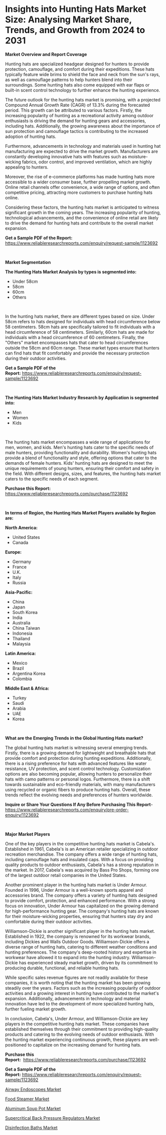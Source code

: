 <p><h1>Insights into Hunting Hats Market Size: Analysing Market Share, Trends, and Growth from 2024 to 2031</h1></p><p><strong>Market Overview and Report Coverage</strong></p>
<p><p>Hunting hats are specialized headgear designed for hunters to provide protection, camouflage, and comfort during their expeditions. These hats typically feature wide brims to shield the face and neck from the sun's rays, as well as camouflage patterns to help hunters blend into their surroundings. Some hunting hats also come equipped with ear flaps or built-in scent control technology to further enhance the hunting experience.</p><p>The future outlook for the hunting hats market is promising, with a projected Compound Annual Growth Rate (CAGR) of 13.3% during the forecasted period. This growth can be attributed to various factors. Firstly, the increasing popularity of hunting as a recreational activity among outdoor enthusiasts is driving the demand for hunting gears and accessories, including hats. Additionally, the growing awareness about the importance of sun protection and camouflage tactics is contributing to the increased adoption of hunting hats.</p><p>Furthermore, advancements in technology and materials used in hunting hat manufacturing are expected to drive the market growth. Manufacturers are constantly developing innovative hats with features such as moisture-wicking fabrics, odor control, and improved ventilation, which are highly appealing to hunters.</p><p>Moreover, the rise of e-commerce platforms has made hunting hats more accessible to a wider consumer base, further propelling market growth. Online retail channels offer convenience, a wide range of options, and often competitive pricing, attracting more customers to purchase hunting hats online.</p><p>Considering these factors, the hunting hats market is anticipated to witness significant growth in the coming years. The increasing popularity of hunting, technological advancements, and the convenience of online retail are likely to drive the demand for hunting hats and contribute to the overall market expansion.</p></p>
<p><strong>Get a Sample PDF of the Report:</strong> <a href="https://www.reliableresearchreports.com/enquiry/request-sample/1123692">https://www.reliableresearchreports.com/enquiry/request-sample/1123692</a></p>
<p>&nbsp;</p>
<p><strong>Market Segmentation</strong></p>
<p><strong>The Hunting Hats Market Analysis by types is segmented into:</strong></p>
<p><ul><li>Under 58cm</li><li>58cm</li><li>60cm</li><li>Others</li></ul></p>
<p>&nbsp;</p>
<p><p>In the hunting hats market, there are different types based on size. Under 58cm refers to hats designed for individuals with head circumference below 58 centimeters. 58cm hats are specifically tailored to fit individuals with a head circumference of 58 centimeters. Similarly, 60cm hats are made for individuals with a head circumference of 60 centimeters. Finally, the "Others" market encompasses hats that cater to head circumferences outside the 58cm and 60cm range. These market types ensure that hunters can find hats that fit comfortably and provide the necessary protection during their outdoor activities.</p></p>
<p><strong>Get a Sample PDF of the Report:</strong>&nbsp;<a href="https://www.reliableresearchreports.com/enquiry/request-sample/1123692">https://www.reliableresearchreports.com/enquiry/request-sample/1123692</a></p>
<p>&nbsp;</p>
<p><strong>The Hunting Hats Market Industry Research by Application is segmented into:</strong></p>
<p><ul><li>Men</li><li>Women</li><li>Kids</li></ul></p>
<p>&nbsp;</p>
<p><p>The hunting hats market encompasses a wide range of applications for men, women, and kids. Men's hunting hats cater to the specific needs of male hunters, providing functionality and durability. Women's hunting hats provide a blend of functionality and style, offering options that cater to the demands of female hunters. Kids' hunting hats are designed to meet the unique requirements of young hunters, ensuring their comfort and safety in the field. With different designs, sizes, and features, the hunting hats market caters to the specific needs of each segment.</p></p>
<p><strong>Purchase this Report:</strong>&nbsp; <a href="https://www.reliableresearchreports.com/purchase/1123692">https://www.reliableresearchreports.com/purchase/1123692</a></p>
<p>&nbsp;</p>
<p><strong>In terms of Region, the Hunting Hats Market Players available by Region are:</strong></p>
<p>
    <p> <strong> North America: </strong>
        <ul>
            <li>United States</li>
            <li>Canada</li>
        </ul>
        </p> 
    <p> <strong> Europe: </strong>
        <ul>
            <li>Germany</li>
            <li>France</li>
            <li>U.K.</li>
            <li>Italy</li>
            <li>Russia</li>
        </ul>
        </p> 
    <p> <strong> Asia-Pacific: </strong>
        <ul>
            <li>China</li>
            <li>Japan</li>
            <li>South Korea</li>
            <li>India</li>
            <li>Australia</li>
            <li>China Taiwan</li>
            <li>Indonesia</li>
            <li>Thailand</li>
            <li>Malaysia</li>
        </ul>
        </p> 
    <p> <strong> Latin America: </strong>
        <ul>
            <li>Mexico</li>
            <li>Brazil</li>
            <li>Argentina Korea</li>
            <li>Colombia</li>
        </ul>
        </p> 
    <p> <strong> Middle East & Africa: </strong>
        <ul>
            <li>Turkey</li>
            <li>Saudi</li>
            <li>Arabia</li>
            <li>UAE</li>
            <li>Korea</li>
        </ul>
    </p>
    </p>
<p>&nbsp;</p>
<p><strong>What are the Emerging Trends in the Global Hunting Hats market?</strong></p>
<p><p>The global hunting hats market is witnessing several emerging trends. Firstly, there is a growing demand for lightweight and breathable hats that provide comfort and protection during hunting expeditions. Additionally, there is a rising preference for hats with advanced features like water resistance, UV protection, and scent control technology. Customization options are also becoming popular, allowing hunters to personalize their hats with camo patterns or personal logos. Furthermore, there is a shift towards sustainable and eco-friendly materials, with many manufacturers using recycled or organic fibers to produce hunting hats. Overall, these trends reflect the evolving needs and preferences of hunters worldwide.</p></p>
<p><strong>Inquire or Share Your Questions If Any Before Purchasing This Report</strong>- <a href="https://www.reliableresearchreports.com/enquiry/pre-order-enquiry/1123692">https://www.reliableresearchreports.com/enquiry/pre-order-enquiry/1123692</a></p>
<p>&nbsp;</p>
<p><strong>Major Market Players</strong></p>
<p><p>One of the key players in the competitive hunting hats market is Cabela's. Established in 1961, Cabela's is an American retailer specializing in outdoor recreation merchandise. The company offers a wide range of hunting hats, including camouflage hats and insulated caps. With a focus on providing quality products to outdoor enthusiasts, Cabela's has a strong reputation in the market. In 2017, Cabela's was acquired by Bass Pro Shops, forming one of the largest outdoor retail companies in the United States.</p><p>Another prominent player in the hunting hats market is Under Armour. Founded in 1996, Under Armour is a well-known sports apparel and accessories brand. The company offers a variety of hunting hats designed to provide comfort, protection, and enhanced performance. With a strong focus on innovation, Under Armour has capitalized on the growing demand for high-performance hunting gear. The company's hunting hats are known for their moisture-wicking properties, ensuring that hunters stay dry and comfortable during their outdoor activities.</p><p>Williamson-Dickie is another significant player in the hunting hats market. Established in 1922, the company is renowned for its workwear brands, including Dickies and Walls Outdoor Goods. Williamson-Dickie offers a diverse range of hunting hats, catering to different weather conditions and hunting preferences. The company's deep-rooted history and expertise in workwear have allowed it to expand into the hunting industry. Williamson-Dickie has experienced steady market growth, driven by its commitment to producing durable, functional, and reliable hunting hats.</p><p>While specific sales revenue figures are not readily available for these companies, it is worth noting that the hunting market has been growing steadily over the years. Factors such as the increasing popularity of outdoor activities and a growing interest in hunting have contributed to the market's expansion. Additionally, advancements in technology and material innovation have led to the development of more specialized hunting hats, further fueling market growth.</p><p>In conclusion, Cabela's, Under Armour, and Williamson-Dickie are key players in the competitive hunting hats market. These companies have established themselves through their commitment to providing high-quality products and catering to the evolving needs of outdoor enthusiasts. With the hunting market experiencing continuous growth, these players are well-positioned to capitalize on the increasing demand for hunting hats.</p></p>
<p><strong>Purchase this Report:</strong>&nbsp;&nbsp;<a href="https://www.reliableresearchreports.com/purchase/1123692">https://www.reliableresearchreports.com/purchase/1123692</a></p>
<p></p>
<p><strong>Get a Sample PDF of the Report:</strong>&nbsp;<a href="https://www.reliableresearchreports.com/enquiry/request-sample/1123692">https://www.reliableresearchreports.com/enquiry/request-sample/1123692</a></p>
<p><p><a href="https://issuu.com/reportprime-2/docs/airway-endoscopes-market-size-2030.pptx">Airway Endoscopes Market</a></p><p><a href="https://github.com/ChiragRp1/Market-Research-Report-List-2/blob/main/food-steamer-market.md">Food Steamer Market</a></p><p><a href="https://github.com/BryceTownsendr/Market-Research-Report-List-2/blob/main/aluminum-soup-pot-market.md">Aluminum Soup Pot Market</a></p><p><a href="https://issuu.com/reportprime-2/docs/supercritical-back-pressure-regulators-market-size">Supercritical Back Pressure Regulators Market</a></p><p><a href="https://issuu.com/reportprime-2/docs/disinfection-baths-market-size-2030.pptx">Disinfection Baths Market</a></p></p>